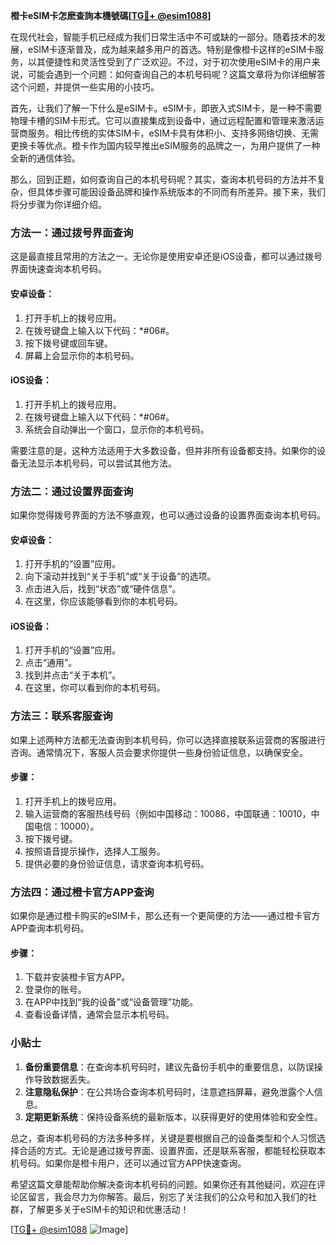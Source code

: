 **橙卡eSIM卡怎麽查詢本機號碼[[TG💪+ @esim1088](https://t.me/s/esim1088)]**

在现代社会，智能手机已经成为我们日常生活中不可或缺的一部分。随着技术的发展，eSIM卡逐渐普及，成为越来越多用户的首选。特别是像橙卡这样的eSIM卡服务，以其便捷性和灵活性受到了广泛欢迎。不过，对于初次使用eSIM卡的用户来说，可能会遇到一个问题：如何查询自己的本机号码呢？这篇文章将为你详细解答这个问题，并提供一些实用的小技巧。

首先，让我们了解一下什么是eSIM卡。eSIM卡，即嵌入式SIM卡，是一种不需要物理卡槽的SIM卡形式。它可以直接集成到设备中，通过远程配置和管理来激活运营商服务。相比传统的实体SIM卡，eSIM卡具有体积小、支持多网络切换、无需更换卡等优点。橙卡作为国内较早推出eSIM服务的品牌之一，为用户提供了一种全新的通信体验。

那么，回到正题，如何查询自己的本机号码呢？其实，查询本机号码的方法并不复杂，但具体步骤可能因设备品牌和操作系统版本的不同而有所差异。接下来，我们将分步骤为你详细介绍。

### 方法一：通过拨号界面查询

这是最直接且常用的方法之一。无论你是使用安卓还是iOS设备，都可以通过拨号界面快速查询本机号码。

#### 安卓设备：
1. 打开手机上的拨号应用。
2. 在拨号键盘上输入以下代码：*#06#。
3. 按下拨号键或回车键。
4. 屏幕上会显示你的本机号码。

#### iOS设备：
1. 打开手机上的拨号应用。
2. 在拨号键盘上输入以下代码：*#06#。
3. 系统会自动弹出一个窗口，显示你的本机号码。

需要注意的是，这种方法适用于大多数设备，但并非所有设备都支持。如果你的设备无法显示本机号码，可以尝试其他方法。

### 方法二：通过设置界面查询

如果你觉得拨号界面的方法不够直观，也可以通过设备的设置界面查询本机号码。

#### 安卓设备：
1. 打开手机的“设置”应用。
2. 向下滚动并找到“关于手机”或“关于设备”的选项。
3. 点击进入后，找到“状态”或“硬件信息”。
4. 在这里，你应该能够看到你的本机号码。

#### iOS设备：
1. 打开手机的“设置”应用。
2. 点击“通用”。
3. 找到并点击“关于本机”。
4. 在这里，你可以看到你的本机号码。

### 方法三：联系客服查询

如果上述两种方法都无法查询到本机号码，你可以选择直接联系运营商的客服进行咨询。通常情况下，客服人员会要求你提供一些身份验证信息，以确保安全。

#### 步骤：
1. 打开手机上的拨号应用。
2. 输入运营商的客服热线号码（例如中国移动：10086，中国联通：10010，中国电信：10000）。
3. 按下拨号键。
4. 按照语音提示操作，选择人工服务。
5. 提供必要的身份验证信息，请求查询本机号码。

### 方法四：通过橙卡官方APP查询

如果你是通过橙卡购买的eSIM卡，那么还有一个更简便的方法——通过橙卡官方APP查询本机号码。

#### 步骤：
1. 下载并安装橙卡官方APP。
2. 登录你的账号。
3. 在APP中找到“我的设备”或“设备管理”功能。
4. 查看设备详情，通常会显示本机号码。

### 小贴士

1. **备份重要信息**：在查询本机号码时，建议先备份手机中的重要信息，以防误操作导致数据丢失。
2. **注意隐私保护**：在公共场合查询本机号码时，注意遮挡屏幕，避免泄露个人信息。
3. **定期更新系统**：保持设备系统的最新版本，以获得更好的使用体验和安全性。

总之，查询本机号码的方法多种多样，关键是要根据自己的设备类型和个人习惯选择合适的方式。无论是通过拨号界面、设置界面，还是联系客服，都能轻松获取本机号码。如果你是橙卡用户，还可以通过官方APP快速查询。

希望这篇文章能帮助你解决查询本机号码的问题。如果你还有其他疑问，欢迎在评论区留言，我会尽力为你解答。最后，别忘了关注我们的公众号和加入我们的社群，了解更多关于eSIM卡的知识和优惠活动！

[[TG💪+ @esim1088](https://t.me/s/esim1088) ![Image](https://i.postimg.cc/4NQfJmqS/Snipaste-2025-05-13-00-14-12.png)]